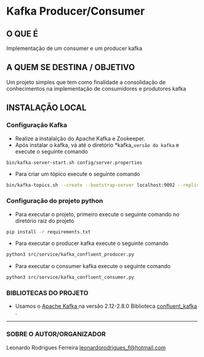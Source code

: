 # Kafka Producer/Consumer

## O QUE É
Implementação de um consumer e um producer kafka

## A QUEM SE DESTINA / OBJETIVO
Um projeto simples que tem como finalidade a consolidação de conhecimentos na implementação de consumidores e produtores kafka

## INSTALAÇÃO LOCAL
### Configuração Kafka
- Realize a instalalção do Apache Kafka e Zookeeper.
- Após instalar o kafka, vá até o diretório *kafka_`versão do kafka` e execute o seguinte comando

```bash
bin/kafka-server-start.sh config/server.properties
```

- Para criar um tópico execute o seguinte comando
```bash
bin/kafka-topics.sh --create --bootstrap-server localhost:9092 --replication-factor 1 --partitions 1 --topic <nome do topico>
```

### Configuração do projeto python
- Para executar o projeto, primeiro execute o seguinte comando no diretório raiz do projeto

```bash
pip install -r requirements.txt
```
- Para executar o producer kafka execute o seguinte comando
```bash
python3 src/service/kafka_confluent_producer.py
```
- Para executar o consumer kafka execute o seguinte comando
```bash
python3 src/service/kafka_confluent_consumer.py
```


### BIBLIOTECAS DO PROJETO
- Usamos o [ Apache Kafka ](https://kafka.apache.org/) na versão 2.12-2.8.0
Biblioteca [ confluent_kafka ](https://docs.confluent.io/platform/current/clients/confluent-kafka-python/html/index.html#).

---
### SOBRE O AUTOR/ORGANIZADOR
Leonardo Rodrigues Ferreira
leonardorodrigues_f@hotmail.com
